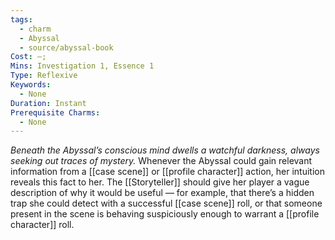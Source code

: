 ```yaml
---
tags:
  - charm
  - Abyssal
  - source/abyssal-book
Cost: —; 
Mins: Investigation 1, Essence 1
Type: Reflexive
Keywords:
  - None
Duration: Instant
Prerequisite Charms:
  - None
---
```

*Beneath the Abyssal’s conscious mind dwells a watchful darkness, always seeking out traces of mystery.*
Whenever the Abyssal could gain relevant information from a [[case scene]] or [[profile character]] action, her intuition reveals this fact to her. The [[Storyteller]] should give her player a vague description of why it would be useful — for example, that there’s a hidden trap she could detect with a successful [[case scene]] roll, or that someone present in the scene is behaving suspiciously enough to warrant a [[profile character]] roll.